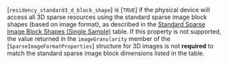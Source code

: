 [`residency_standard3_d_block_shape`] is [`TRUE`] if the physical
device will access all 3D sparse resources using the standard sparse
image block shapes (based on image format), as described in the
[Standard Sparse Image Block
Shapes (Single Sample)](https://www.khronos.org/registry/vulkan/specs/1.3-extensions/html/vkspec.html#sparsememory-sparseblockshapessingle) table.
If this property is not supported, the value returned in the
`imageGranularity` member of the [`SparseImageFormatProperties`]
structure for 3D images is not  **required**  to match the standard sparse
image block dimensions listed in the table.